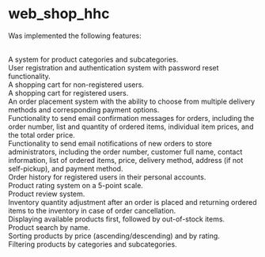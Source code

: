 # web_shop_hhc

Was implemented the following features:<br />
<br />

A system for product categories and subcategories.<br />
User registration and authentication system with password reset functionality.<br />
A shopping cart for non-registered users.<br />
A shopping cart for registered users.<br />
An order placement system with the ability to choose from multiple delivery methods and corresponding payment options.<br />
Functionality to send email confirmation messages for orders, including the order number, list and quantity of ordered items, individual item prices, and the total order price.<br />
Functionality to send email notifications of new orders to store administrators, including the order number, customer full name, contact information, list of ordered items, price, delivery method, address (if not self-pickup), and payment method.<br />
Order history for registered users in their personal accounts.<br />
Product rating system on a 5-point scale.<br />
Product review system.<br />
Inventory quantity adjustment after an order is placed and returning ordered items to the inventory in case of order cancellation.<br />
Displaying available products first, followed by out-of-stock items.<br />
Product search by name.<br />
Sorting products by price (ascending/descending) and by rating.<br />
Filtering products by categories and subcategories.<br />

